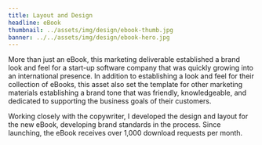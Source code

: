 ```yaml
---
title: Layout and Design
headline: eBook
thumbnail: ../assets/img/design/ebook-thumb.jpg
banner: ../../assets/img/design/ebook-hero.jpg
---
```


More than just an eBook, this marketing deliverable established a brand look and feel for a start-up software company that was quickly growing into an international presence. In addition to establishing a look and feel for their collection of eBooks, this asset also set the template for other marketing materials establishing a brand tone that was friendly, knowledgeable, and dedicated to supporting the business goals of their customers.

Working closely with the copywriter, I developed the design and layout for the new eBook, developing brand standards in the process. Since launching, the eBook receives over 1,000 download requests per month.
